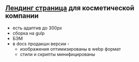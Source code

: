 ## [Лендинг страница](https://neellii.github.io/diamaint-cosmetics-site/) для косметической компании
- есть адаптив до 300px
- сборка на gulp
- БЭМ
- в docs продакшн версии -
    - изображения оптимизированы в webp формат
    - стили и скрипты минифицированы
